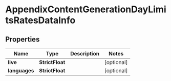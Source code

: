 # AppendixContentGenerationDayLimitsRatesDataInfo


## Properties

| Name | Type | Description | Notes |
|------------ | ------------- | ------------- | -------------|
**live** | **StrictFloat** |  |[optional]|
**languages** | **StrictFloat** |  |[optional]|